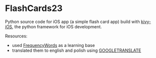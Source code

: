 FlashCards23
=
Python source code for iOS app (a simple flash card app) build with [kivy-iOS](https://kivy.org/), the python framework for iOS development.<br>

Resources:
 - used [FrequencyWords](https://github.com/hermitdave/FrequencyWords/blob/master/content/2018/de/de_50k.txt) as a learning base
 - translated them to english and polish using [GOOGLETRANSLATE](https://support.google.com/docs/answer/3093331?hl=en)

